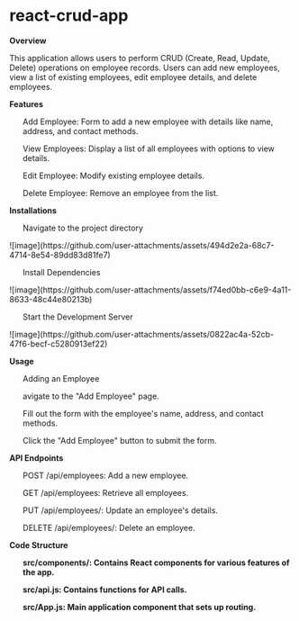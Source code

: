 # react-crud-app
<b>Overview</b>

This application allows users to perform CRUD (Create, Read, Update, Delete) operations on employee records. Users can add new employees, view a list of existing employees, edit employee details, and delete employees.

<b>Features</b>
<ol>Add Employee: Form to add a new employee with details like name, address, and contact methods.</ol>
<ol>View Employees: Display a list of all employees with options to view details.</ol>
<ol>Edit Employee: Modify existing employee details.</ol>
<ol>Delete Employee: Remove an employee from the list.</ol>


<b>Installations</b>

<ul>Navigate to the project directory</ul>
 ![image](https://github.com/user-attachments/assets/494d2e2a-68c7-4714-8e54-89dd83d81fe7)

<ul>Install Dependencies</ul>
![image](https://github.com/user-attachments/assets/f74ed0bb-c6e9-4a11-8633-48c44e80213b)

<ul>Start the Development Server</ul>
![image](https://github.com/user-attachments/assets/0822ac4a-52cb-47f6-becf-c5280913ef22)

<b>Usage</b>
<ol>Adding an Employee</ol>
<ul>avigate to the "Add Employee" page.</ul>
<ul>Fill out the form with the employee's name, address, and contact methods.</ul>
<ul>Click the "Add Employee" button to submit the form.</ul>


<b>API Endpoints</b>

<ol>POST /api/employees: Add a new employee.</ol>
<ol>GET /api/employees: Retrieve all employees.</ol>
<ol>PUT /api/employees/: Update an employee's details.</ol>
<ol>DELETE /api/employees/: Delete an employee.</ol>

<b>Code Structure<b>
<ol>src/components/: Contains React components for various features of the app.</ol>
<ol>src/api.js: Contains functions for API calls.</ol>
<ol>src/App.js: Main application component that sets up routing.</ol>




 
